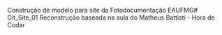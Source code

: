 Construção de modelo para site da Fotodocumentação EAUFMG# Git_Site_01
Reconstrução baseada na aula do Matheus Battisti - Hora de Codar
